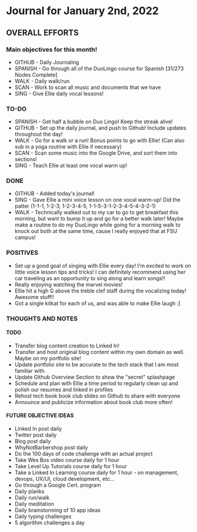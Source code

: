 # Journal for January 2nd, 2022

## OVERALL EFFORTS

### Main objectives for this month!

- GITHUB - Daily Journaling
- SPANISH - Go through all of the DuoLingo course for Spanish [31/273 Nodes Complete]
- WALK - Daily walk/run
- SCAN - Work to scan all music and documents that we have
- SING - Give Ellie daily vocal lessons!

### TO-DO

- SPANISH - Get half a bubble on Duo Lingo! Keep the streak alive!
- GITHUB - Set up the daily journal, and push to Github! Include updates throughout the day!
- WALK - Go for a walk or a run! Bonus points to go with Ellie! (Can also sub in a yoga routine with Ellie if necessary)
- SCAN - Scan some music into the Google Drive, and sort them into sections!
- SING - Teach Ellie at least one vocal warm up!

### DONE

- GITHUB - Added today's journal!
- SING - Gave Ellie a mini voice lesson on one vocal warm-up! Did the patter (1-1-1, 1-2-3, 1-2-3-4-5, 1-1-5-3-1-2-3-4-5-4-3-2-1)
- WALK - Technically walked out to my car to go to get breakfast this morning, but want to bump it up and go for a better walk later! Maybe make a routine to do my DuoLingo while going for a morning walk to knock out both at the same time, cause I really enjoyed that at FSU campus!

### POSITIVES

- Set up a good goal of singing with Ellie every day! I'm excited to work on little voice lesson tips and tricks! I can definitely recommend using her car traveling as an opportunity to sing along and learn songs!!
- Really enjoying watching the marvel movies!
- Ellie hit a high G above the treble clef staff during the vocalizing today! Awesome stuff!!
- Got a single kitkat for each of us, and was able to make Ellie laugh :]

### THOUGHTS AND NOTES

#### TODO

- Transfer blog content creation to Linked In!
- Transfer and host original blog content within my own domain as well. Maybe on my portfolio site!
- Update portfolio site to be accurate to the tech stack that I am most familiar with.
- Update Github Overview Section to show the "secret" splashpage
- Schedule and plan with Ellie a time period to regularly clean up and polish our resumes and linked in profiles
- Rehost tech book book club slides on Github to share with everyone
- Announce and publicize information about book club more often!

#### FUTURE OBJECTIVE IDEAS

- Linked In post daily
- Twitter post daily
- Blog post daily
- WhyNotBarbershop post daily
- Do the 100 days of code challenge with an actual project
- Take Wes Bos video course daily for 1 hour
- Take Level Up Tutorials course daily for 1 hour
- Take a Linked In Learning course daily for 1 hour - on management, devops, UX/UI, cloud development, etc...
- Go through a Google Cert. program
- Daily planks
- Daily run/walk
- Daily meditation
- Daily brainstorming of 10 app ideas
- Daily typing challenges
- 5 algorithm challenges a day
